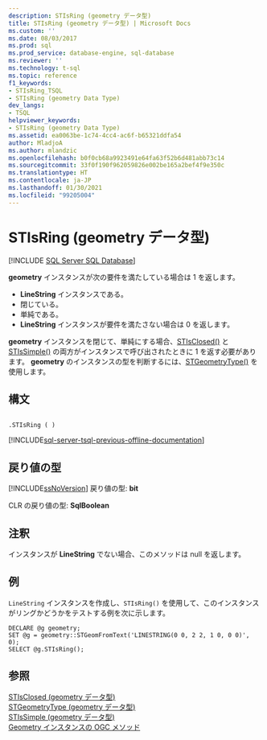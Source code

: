 ```yaml
---
description: STIsRing (geometry データ型)
title: STIsRing (geometry データ型) | Microsoft Docs
ms.custom: ''
ms.date: 08/03/2017
ms.prod: sql
ms.prod_service: database-engine, sql-database
ms.reviewer: ''
ms.technology: t-sql
ms.topic: reference
f1_keywords:
- STIsRing_TSQL
- STIsRing (geometry Data Type)
dev_langs:
- TSQL
helpviewer_keywords:
- STIsRing (geometry Data Type)
ms.assetid: ea0063be-1c74-4cc4-ac6f-b65321ddfa54
author: MladjoA
ms.author: mlandzic
ms.openlocfilehash: b0f0cb68a9923491e64fa63f52b6d481abb73c14
ms.sourcegitcommit: 33f0f190f962059826e002be165a2bef4f9e350c
ms.translationtype: HT
ms.contentlocale: ja-JP
ms.lasthandoff: 01/30/2021
ms.locfileid: "99205004"
---
```

# <a name="stisring-geometry-data-type"></a>STIsRing (geometry データ型)
[!INCLUDE [SQL Server SQL Database](../../includes/applies-to-version/sql-asdb.md)]

**geometry** インスタンスが次の要件を満たしている場合は 1 を返します。
-   **LineString** インスタンスである。  
-   閉じている。  
-   単純である。  
-   **LineString** インスタンスが要件を満たさない場合は 0 を返します。  

 **geometry** インスタンスを閉じて、単純にする場合、[STIsClosed()](../../t-sql/spatial-geometry/stisclosed-geometry-data-type.md) と [STIsSimple()](../../t-sql/spatial-geometry/stissimple-geometry-data-type.md) の両方がインスタンスで呼び出されたときに 1 を返す必要があります。 **geometry** のインスタンスの型を判断するには、[STGeometryType()](../../t-sql/spatial-geometry/stgeometrytype-geometry-data-type.md) を使用します。  
  
## <a name="syntax"></a>構文  
  
```  
  
.STIsRing ( )  
```  
  
[!INCLUDE[sql-server-tsql-previous-offline-documentation](../../includes/sql-server-tsql-previous-offline-documentation.md)]

## <a name="return-types"></a>戻り値の型
 [!INCLUDE[ssNoVersion](../../includes/ssnoversion-md.md)] 戻り値の型: **bit**  
  
 CLR の戻り値の型: **SqlBoolean**  
  
## <a name="remarks"></a>注釈  
 インスタンスが **LineString** でない場合、このメソッドは null を返します。  
  
## <a name="examples"></a>例  
 `LineString` インスタンスを作成し、`STIsRing()` を使用して、このインスタンスがリングかどうかをテストする例を次に示します。  
  
```  
DECLARE @g geometry;  
SET @g = geometry::STGeomFromText('LINESTRING(0 0, 2 2, 1 0, 0 0)', 0);  
SELECT @g.STIsRing();  
```  
  
## <a name="see-also"></a>参照  
 [STIsClosed &#40;geometry データ型&#41;](../../t-sql/spatial-geometry/stisclosed-geometry-data-type.md)   
 [STGeometryType &#40;geometry データ型&#41;](../../t-sql/spatial-geometry/stgeometrytype-geometry-data-type.md)   
 [STIsSimple &#40;geometry データ型&#41;](../../t-sql/spatial-geometry/stissimple-geometry-data-type.md)   
 [Geometry インスタンスの OGC メソッド](../../t-sql/spatial-geometry/ogc-methods-on-geometry-instances.md)  
  
  

